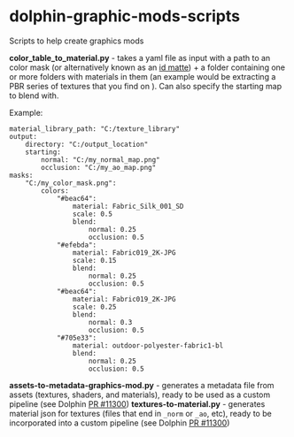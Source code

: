 # dolphin-graphic-mods-scripts
Scripts to help create graphics mods

**color_table_to_material.py** - takes a yaml file as input with a path to an color mask (or alternatively known as an [id matte](https://en.wikipedia.org/wiki/Cryptomatte)) + a folder containing one or more folders with materials in them (an example would be extracting a PBR series of textures that you find on ).  Can also specify the starting map to blend with.

Example:

```
material_library_path: "C:/texture_library"
output:
    directory: "C:/output_location"
    starting:
        normal: "C:/my_normal_map.png"
        occlusion: "C:/my_ao_map.png"
masks:
    "C:/my_color_mask.png":
        colors:
            "#beac64":
                material: Fabric_Silk_001_SD
                scale: 0.5
                blend:
                    normal: 0.25
                    occlusion: 0.5
            "#efebda":
                material: Fabric019_2K-JPG
                scale: 0.15
                blend:
                    normal: 0.25
                    occlusion: 0.5
            "#beac64":
                material: Fabric019_2K-JPG
                scale: 0.25
                blend:
                    normal: 0.3
                    occlusion: 0.5
            "#705e33":
                material: outdoor-polyester-fabric1-bl
                blend:
                    normal: 0.25
                    occlusion: 0.5
```

**assets-to-metadata-graphics-mod.py** - generates a metadata file from assets (textures, shaders, and materials), ready to be used as a custom pipeline (see Dolphin [PR #11300](https://github.com/dolphin-emu/dolphin/pull/11300))
**textures-to-material.py** - generates material json for textures (files that end in `_norm` or `_ao`, etc), ready to be incorporated into a custom pipeline (see Dolphin [PR #11300](https://github.com/dolphin-emu/dolphin/pull/11300))